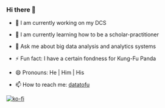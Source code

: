 ### Hi there 👋

<!--
**dr-morris-j/dr-morris-j** is a ✨ _special_ ✨ repository because its `README.md` (this file) appears on your GitHub profile.

Here are some ideas to get you started:

- 🔭 I’m currently working on ...
- 🌱 I’m currently learning ...
- 👯 I’m looking to collaborate on ...
- 🤔 I’m looking for help with ...
- 💬 Ask me about ...
- 📫 How to reach me: ...
- ⚡ Fun fact: ...
-->
- 🔭 I am currently working on my DCS
- 🌱 I am currently learning how to be a scholar-practitioner
- 💬 Ask me about big data analysis and analytics systems

- ⚡ Fun fact: I have a certain fondness for Kung-Fu Panda
- 😄 Pronouns: He | Him | His

- 📫 How to reach me: [datatofu](datatofu.wordpress.com)

[![ko-fi](https://ko-fi.com/img/githubbutton_sm.svg)](https://ko-fi.com/N4N5NPMT0)
